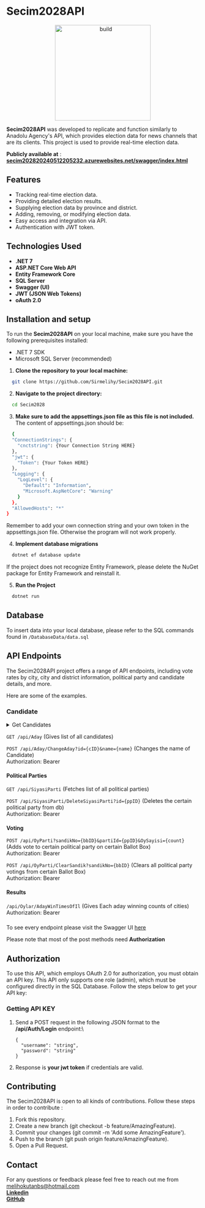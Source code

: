 
# Secim2028API

<div align="center" style="text-align: center" >
   <img src="https://github.com/Sirmelihy/Secim2028API/assets/58309701/80d8e986-b625-4de2-b006-cfcc58df4ab7" alt="build" style="width: 250px; height: 250px;">
</div>

**Secim2028API** was developed to replicate and function similarly to Anadolu Agency's API, which provides election data for news channels that are its clients. This project is used to provide real-time election data.

**Publicly available at** : **[secim202820240512205232.azurewebsites.net/swagger/index.html](https://secim202820240512205232.azurewebsites.net/swagger/index.html)**


## Features

- Tracking real-time election data.
- Providing detailed election results.
- Supplying election data by province and district.
- Adding, removing, or modifying election data.
- Easy access and integration via API.
- Authentication with JWT token.

  
## Technologies Used

- **.NET 7**
- **ASP.NET Core Web API**
- **Entity Framework Core**
- **SQL Server**
- **Swagger (UI)**
- **JWT (JSON Web Tokens)**
- **oAuth 2.0**



  
## Installation and setup 

To run the **Secim2028API** on your local machine, make sure you have the following prerequisites installed:

- .NET 7 SDK
- Microsoft SQL Server (recommended)

1. **Clone the repository to your local machine:**

```bash 
  git clone https://github.com/Sirmelihy/Secim2028API.git
```

2. **Navigate to the project directory:**
```bash 
  cd Secim2028
```

3. **Make sure to add the appsettings.json file as this file is not included.**
The content of appsettings.json should be:

```bash 
  {
  "ConnectionStrings": {
    "cnctstring": {Your Connection String HERE}
  },
  "jwt": {
    "Token": {Your Token HERE}
  },
  "Logging": {
    "LogLevel": {
      "Default": "Information",
      "Microsoft.AspNetCore": "Warning"
    }
  },
  "AllowedHosts": "*"
}
```

Remember to add your own connection string and your own token in the appsettings.json file. Otherwise the program will not work properly.

4. **Implement database migrations**

```bash 
  dotnet ef database update
```

If the project does not recognize Entity Framework, please delete the NuGet package for Entity Framework and reinstall it.

5. **Run the Project**

```bash 
  dotnet run
```



    
## Database

To insert data into your local database, please refer to the SQL commands found in 
`/DatabaseData/data.sql`
## API Endpoints

The Secim2028API project offers a range of API endpoints, including vote rates by city, city and district information, political party and candidate details, and more.

Here are some of the examples.

### Candidate

<details>
<summary>Get Candidates</summary>
#### Get Candidates

Retrieves list of all candidates.

**URL** : `GET /api/Aday`

**Method** : `GET`

**Auth required** : NO

**Permissions required** : None

**Success Response**

**Code** : `200 OK`

```json
[
  {
    "adayId": 14,
    "adayAdi": "Kemal Kılıçdaroğlu",
    "siyasiParti": {
      "siyasiPartiId": 19,
      "siyasiPartiAdi": "Cumhuriyet Halk Partisi",
      "siyasiPartiKisaltma": "CHP",
      "ittifak": {
        "ittifakId": 2,
        "ittifakAdi": "Millet İttifakı"
      }
    }
  }
]
```
</details>

`GET /api/Aday` (Gives list of all candidates) 

`POST /api/Aday/ChangeAday?id={cID}&name={name}` (Changes the name of Candidate)\
Authorization: Bearer <Your-jwt-Token>

#### Political Parties

`GET /api/SiyasiParti` (Fetches list of all political parties)

`POST /api/SiyasiParti/DeleteSiyasiParti?id={ppID}` (Deletes the certain political party from db)\
Authorization: Bearer <Your-jwt-Token>

#### Voting

`POST /api/OyParti?sandikNo={bbID}&partiId={ppID}&OySayisi={count}` (Adds vote to certain political party on certain Ballot Box)\
Authorization: Bearer <Your-jwt-Token>

`POST /api/OyParti/ClearSandik?sandikNo={bbID}` (Clears all political party votings from certain Ballot Box)\
Authorization: Bearer <Your-jwt-Token>



#### Results

`/api/Oylar/AdayWinTimesOfIl` (Gives Each aday winning counts of cities)\
Authorization: Bearer <Your-jwt-Token>



### 

To see every endpoint please visit the Swagger UI [here](https://secim202820240512205232.azurewebsites.net/swagger/index.html)



Please note that most of the post methods need **Authorization**

  
## Authorization

To use this API, which employs OAuth 2.0 for authorization, you must obtain an API key. This API only supports one role (admin), which must be configured directly in the SQL Database. Follow the steps below to get your API key:


### Getting API KEY

1. Send a POST request in the following JSON format to the **/api/Auth/Login** endpoint:\
    ```
    {
      "username": "string",
      "password": "string"
    }
    ```

2. Response is **your jwt token** if credentials are valid.
## Contributing

The Secim2028API is open to all kinds of contributions. Follow these steps in order to contribute : 

1. Fork this repository.
2. Create a new branch (git checkout -b feature/AmazingFeature).
3. Commit your changes (git commit -m 'Add some AmazingFeature').
4. Push to the branch (git push origin feature/AmazingFeature).
5. Open a Pull Request.


## Contact

For any questions or feedback please feel free to reach out me from melihokutanbs@hotmail.com\
**[Linkedin](https://www.linkedin.com/in/melihokutan5/)**\
**[GitHub](https://github.com/Sirmelihy)**



